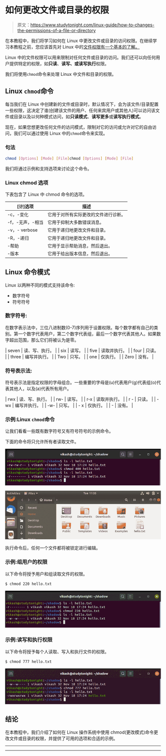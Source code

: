 # 如何更改文件或目录的权限

> 原文：<https://www.studytonight.com/linux-guide/how-to-changes-the-permissions-of-a-file-or-directory>

在本教程中，我们将学习如何在 Linux 中更改文件或目录的访问权限。在继续学习本教程之前，您应该首先对 Linux 中的[文件权限有一个基本的了解。](https://www.studytonight.com/linux-guide/understanding-file-permissions-in-linux-unix)

Linux 中的文件权限可以用来限制对任何文件或目录的访问。我们还可以向任何用户提供特定的权限，如**只读**、**读写、**或**读写执行**权限。

我们将使用`chmod`命令来处理 Linux 中文件和目录的权限。

## Linux `chmod`命令

每当我们在 Linux 中创建新的文件或目录时，默认情况下，会为该文件/目录配置一些权限，这决定了谁(创建该文件的用户、任何来宾用户或其他人)可以访问该文件或目录以及以何种模式访问，如**只读模式**、**读写更多**或**读写执行模式**。

现在，如果您想更改任何文件的访问模式，限制对它的访问或允许对它的自由访问，我们可以通过使用 Linux 中的`chmod`命令来实现。

### 句法

```sh
chmod [Options] [Mode] [File]chmod [Options] [Mode] [File]
```

我们将通过示例和支持选项来讨论这个命令。

### Linux chmod 选项

下表包含了 Linux 中 chmod 命令的选项。

| [计]选项 | 描述 |
| --- | --- |
| -c，-变化 | 它用于对所有实际更改的文件进行诊断。 |
| -f，-无声，-相当 | 它用于抑制大多数错误消息。 |
| -v，- verbose | 它用于递归地更改文件和目录。 |
| -R，-递归 | 它用于递归地更改文件和目录。 |
| -帮助 | 它用于显示帮助消息，然后退出。 |
| -版本 | 它用于给出版本信息，然后退出。 |

## Linux 命令模式

Linux 以两种不同的模式支持该命令:

*   数字符号
*   符号符号

### 数字符号:

在数字表示法中，三位八进制数(0-7)序列用于设置权限。每个数字都有自己的类别。第一个数字代表用户，第二个数字代表组，最后一个数字代表其他人。如果数字超出范围，那么它们将被认为是零。

| seven | 读、写、执行。 |
| six | 读写。 |
| five | 读取并执行。 |
| four | 只读。 |
| three | 编写并执行。 |
| Two | 只写。 |
| one | 仅执行。 |
| Zero | 没有。 |

### 符号表示法:

符号表示法是指定权限的字母组合。一些重要的字母是(u)代表用户(g)代表组(o)代表其他人，以及(a)代表所有用户。

| rwx | 读、写、执行。 |
| rw- | 读写。 |
| r-x | 读取并执行。 |
| r - | 只读。 |
| -wx | 编写并执行。 |
| -w- | 只写。 |
| - x | 仅执行。 |
| - | 没有。 |

### 示例:Linux `chmod`命令

让我们看看一些既有数字符号又有符号符号的示例命令。

下面的命令将只允许所有者读取文件。

![chmod command](img/c5c1916ba205f0166f1879e2973b0ba9.png)

![chmod command](img/f99d7d83f46ed34ff93330b5b2c87816.png)

执行命令后，任何一个文件都将被锁定进行编辑。

### 示例:组用户的权限

以下命令将授予用户和组读取文件的权限。

```sh
$ chmod 220 hello.txt
```

![chmod command](img/68fd7918fafc21a353959edfd270d5f5.png)

### 示例:读写和执行权限

以下命令将授予每个人读取、写入和执行文件的权限。

```sh
$ chmod 777 hello.txt
```

![chmod command](img/005c3524dc482baf2f5b2ac666db8bd2.png)

## 结论

在本教程中，我们介绍了如何在 Linux 操作系统中使用 chmod(更改模式)命令更改文件或目录的权限，并提供了可用的选项和合适的示例。

* * *

* * *